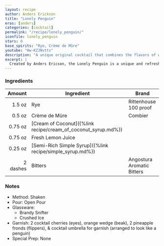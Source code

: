 ```yaml
---
layout: recipe
author: Anders Erickson
title: "Lonely Penguin"
eras: [anders]
categories: [cocktail]
permalink: "/recipe/lonely_penguin/"
iconfile: lonely_penguin
stars: 0
base_spirits: "Rye, Crème de Mûre"
youtube: "Hw-KZJNvtts"
description: "A unique original cocktail that combines the flavors of whiskey, lemon, blackberry, and coconut."
excerpt: |
  Created by Anders Ericson, the Lonely Penguin is a unique and refreshing drink that combines the flavors of whiskey, lemon, blackberry, and coconut. It's a perfect choice for those who enjoy a bit of sweetness with their spirits.
---
```


### Ingredients

|   Amount | Ingredient                                                    | Brand                      |
| -------: | ------------------------------------------------------------- | -------------------------- |
|   1.5 oz | Rye                                                           | Rittenhouse 100 proof      |
|   0.5 oz | Crème de Mûre                                                 | Combier                    |
|  0.75 oz | [Cream of Coconut]({%link recipe/cream_of_coconut_syrup.md%}) |                            |
|  0.75 oz | Fresh Lemon Juice                                             |                            |
|  0.25 oz | [Semi-Rich Simple Syrup]({%link recipe/simple_syrup.md%})     |                            |
| 2 dashes | Bitters                                                       | Angostura Aromatic Bitters |

### Notes

- Method: Shaken
- Pour: Open Pour
- Glassware:
  - Brandy Snifter
  - Crushed Ice
- Garnish: 2 cocktail cherries (eyes), orange wedge (beak), 2 pineapple fronds (flippers), & cocktail umbrella for garnish (arranged to look like a penguin)
- Special Prep: None
